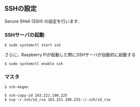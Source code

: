 ## SSHの設定

Secure SHell (SSH) の設定を行います．

### SSHサーバの起動

```text
$ sudo systemctl start ssh
```

さらに，Raspberry Piが起動した際にSSHサーバが自動的に起動する

```text
$ sudo systemctl enable ssh
```

### マスタ

```text
$ ssh-kegen
```

```text
$ ssh-copy-id 163.221.190.225
$ scp ~/.ssh/id_rsa 163.221.190.225:~/.ssh/id_rsa
```

